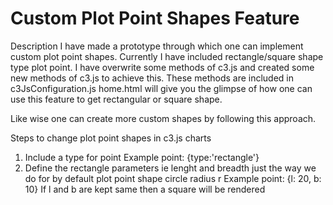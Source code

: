 # Custom Plot Point Shapes Feature

Description
I have made a prototype through which one can implement custom plot point shapes.
Currently I have included rectangle/square shape type plot point.
I have overwrite some methods of c3.js and created some new methods of c3.js to achieve this. These methods are included in c3JsConfiguration.js
home.html will give you the glimpse of how one can use this feature to get rectangular or square shape.

Like wise one can create more custom shapes by following this approach.

Steps to change plot point shapes in c3.js charts
1. Include a type for point
  Example   point: {type:'rectangle'}
2. Define the rectangle parameters ie lenght and breadth just the way we do for by default plot point shape circle radius r
  Example  point: {l: 20,
                   b: 10}
  If l and b are kept same then a square will be rendered


